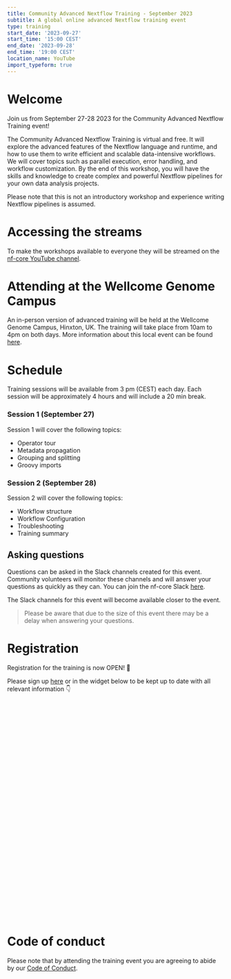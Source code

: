 ```yaml
---
title: Community Advanced Nextflow Training - September 2023
subtitle: A global online advanced Nextflow training event
type: training
start_date: '2023-09-27'
start_time: '15:00 CEST'
end_date: '2023-09-28'
end_time: '19:00 CEST'
location_name: YouTube
import_typeform: true
---
```


# Welcome

Join us from September 27-28 2023 for the Community Advanced Nextflow Training event!

The Community Advanced Nextflow Training is virtual and free. It will explore the advanced features of the Nextflow language and runtime, and how to use them to write efficient and scalable data-intensive workflows. We will cover topics such as parallel execution, error handling, and workflow customization. By the end of this workshop, you will have the skills and knowledge to create complex and powerful Nextflow pipelines for your own data analysis projects.

Please note that this is not an introductory workshop and experience writing Nextflow pipelines is assumed.

# Accessing the streams

To make the workshops available to everyone they will be streamed on the [nf-core YouTube channel](https://www.youtube.com/c/nf-core).

# Attending at the Wellcome Genome Campus

An in-person version of advanced training will be held at the Wellcome Genome Campus, Hinxton, UK. The training will take place from 10am to 4pm on both days. More information about this local event can be found [here](wgc.md).

# Schedule

Training sessions will be available from 3 pm (CEST) each day. Each session will be approximately 4 hours and will include a 20 min break.

### Session 1 (September 27)

Session 1 will cover the following topics:

- Operator tour
- Metadata propagation
- Grouping and splitting
- Groovy imports

### Session 2 (September 28)

Session 2 will cover the following topics:

- Workflow structure
- Workflow Configuration
- Troubleshooting
- Training summary

## Asking questions

Questions can be asked in the Slack channels created for this event. Community volunteers will monitor these channels and will answer your questions as quickly as they can. You can join the nf-core Slack [here](https://nf-co.re/join/slack).

The Slack channels for this event will become available closer to the event.

> Please be aware that due to the size of this event there may be a delay when answering your questions.

# Registration

Registration for the training is now OPEN! 🎉

Please sign up [here](https://form.typeform.com/to/gFMjNQzt) or in the widget below to be kept up to date with all relevant information 👇

<div data-tf-widget="gFMjNQzt" style="width:100%;height:500px;color:#FFFFFF;"></div>

# Code of conduct

Please note that by attending the training event you are agreeing to abide by our [Code of Conduct](https://nf-co.re/code_of_conduct).
